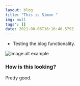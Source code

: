 ```yaml
---
layout: blog
title: "This is Simon "
img: null
tags": []
date: 2021-08-06T16:16:46.579Z
---
```





* Testing the blog functionality. 

![Image alt example](https://picsum.photos/500/500 "Image title example")

### How is this looking?

Pretty good.